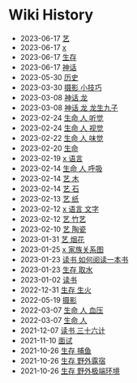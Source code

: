 # Wiki History

- 2023-06-17        [艺](/0165_艺)
- 2023-06-17        [x](/0163_x)
- 2023-06-17        [生存](/0164_生存)
- 2023-06-17        [神话](/0166_神话)
- 2023-05-30        [历史](/0162_历史)
- 2023-03-30        [摄影 小技巧](/0150_摄影_小技巧)
- 2023-03-08        [神话 龙](/0140_神话_龙)
- 2023-03-08        [神话 龙 龙生九子](/0141_神话_龙_龙生九子)
- 2023-02-24        [生命 人 听觉](/0136_生命_人_听觉)
- 2023-02-24        [生命 人 视觉](/0135_生命_人_视觉)
- 2023-02-22        [生命 人 味觉](/0133_生命_人_味觉)
- 2023-02-20        [生命](/0130_生命)
- 2023-02-19        [x 语言](/0129_x_语言)
- 2023-02-14        [生命 人 呼吸](/0119_生命_人_呼吸)
- 2023-02-14        [艺 木](/0120_艺_木)
- 2023-02-14        [艺 石](/0121_艺_石)
- 2023-02-13        [艺 纸](/0118_艺_纸)
- 2023-02-12        [x 语言 文字](/0114_x_语言_文字)
- 2023-02-12        [艺 竹艺](/0116_艺_竹艺)
- 2023-02-10        [艺 陶瓷](/0111_艺_陶瓷)
- 2023-01-31        [艺 烟花](/0104_艺_烟花)
- 2023-01-25        [x 家族关系图](/0100_x_家族关系图)
- 2023-01-23        [读书 如何阅读一本书](/0099_读书_如何阅读一本书)
- 2023-01-23        [生存 取水](/0098_生存_取水)
- 2023-01-02        [读书](/0095_读书)
- 2022-12-31        [生存 生火](/0093_生存_生火)
- 2022-05-19        [摄影](/0089_摄影)
- 2022-03-07        [生命 人 血压](/0088_生命_人_血压)
- 2022-03-07        [生命 人](/0087_生命_人)
- 2021-12-07        [读书 三十六计](/0081_读书_三十六计)
- 2021-11-10        [面试](/0075_面试)
- 2021-10-26        [生存 捕鱼](/0073_生存_捕鱼)
- 2021-10-26        [生存 野外露宿](/0074_生存_野外露宿)
- 2021-10-26        [生存 野外极端环境](/0072_生存_野外极端环境)

